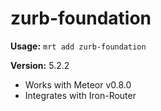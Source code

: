 zurb-foundation
======================

**Usage:** `mrt add zurb-foundation`

**Version:** 5.2.2

* Works with Meteor v0.8.0
* Integrates with Iron-Router
